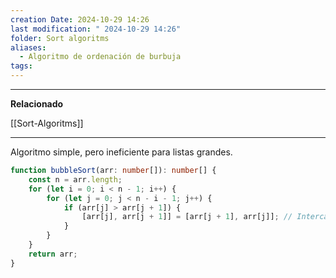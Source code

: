 ```yaml
---
creation Date: 2024-10-29 14:26
last modification: " 2024-10-29 14:26"
folder: Sort algoritms
aliases:
  - Algoritmo de ordenación de burbuja
tags:
---
```

___
**Relacionado**

[[Sort-Algoritms]]
___

Algoritmo simple, pero ineficiente para listas grandes.

```typescript
function bubbleSort(arr: number[]): number[] {
    const n = arr.length;
    for (let i = 0; i < n - 1; i++) {
        for (let j = 0; j < n - i - 1; j++) {
            if (arr[j] > arr[j + 1]) {
                [arr[j], arr[j + 1]] = [arr[j + 1], arr[j]]; // Intercambio
            }
        }
    }
    return arr;
}
```

